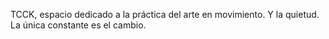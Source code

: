 <!-- page: /about/ -->
<!-- title: Info -->
TCCK, espacio dedicado a la práctica del arte en movimiento.
Y la quietud.
La única constante es el cambio.
